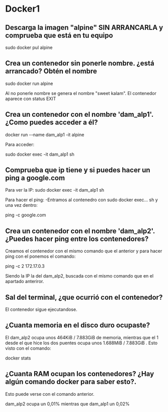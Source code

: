# Docker1

## Descarga la imagen "alpine" SIN ARRANCARLA y comprueba que está en tu equipo
sudo docker pul alpine

##  Crea un contenedor sin ponerle nombre. ¿está arrancado? Obtén el nombre
sudo docker run alpine

Al no ponerle nombre se genera el nombre "sweet kalam". El contenedor aparece con status EXIT

## Crea un contenedor con el nombre 'dam_alp1'. ¿Como puedes acceder a él?

docker run --name dam_alp1 -it alpine

Para acceder:

sudo docker exec -it dam_alp1 sh

## Comprueba que ip tiene y si puedes hacer un ping a google.com

Para ver la IP:
sudo docker exec -it dam_alp1 sh

Para hacer el ping:
-Entramos al contenedro con sudo docker exec... sh y una vez dentro:

 ping -c google.com


## Crea un contenedor con el nombre 'dam_alp2'. ¿Puedes hacer ping entre los contenedores?

Creamos el contenedor con el mismo comando que el anterior y para hacer ping con el ponemos el comando:

 ping -c 2 172.17.0.3

Siendo la IP la del dam_alp2, buscada con el mismo comando que en el apartado anteriror.

## Sal del terminal, ¿que ocurrió con el contenedor?

El contenedor sigue ejecutandose.

## ¿Cuanta memoria en el disco duro ocupaste?

El dam_alp2 ocupa unos 464KiB / 7.883GiB de memoria, mientras que el 1 desde el que hice los dos puentes ocupa unos 1.688MiB / 7.883GiB . Esto visto con el comando:

docker stats

## ¿Cuanta RAM ocupan los contenedores? ¿Hay algún comando docker para saber esto?.

Esto puede verse con el comando anterior.

dam_alp2 ocupa un 0,01% mientras que dam_alp1 un 0,02%
